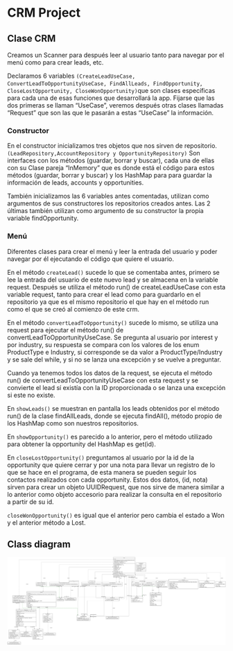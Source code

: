 # CRM Project

## Clase CRM
Creamos un Scanner para después leer al usuario tanto para navegar por el menú como para crear leads, etc.

Declaramos 6 variables `(CreateLeadUseCase, ConvertLeadToOpportunityUseCase, FindAllLeads, FindOpportunity, CloseLostOpportunity, CloseWonOpportunity)`que son clases específicas para cada una de esas funciones que desarrollará la app.
Fijarse que las dos primeras se llaman “UseCase”, veremos después otras clases llamadas “Request” que son las que le pasarán a estas “UseCase” la información.

### Constructor
En el constructor inicializamos tres objetos que nos sirven de repositorio.`(LeadRepository,AccountRepository y OpportunityRepository)`
Son interfaces con los métodos (guardar, borrar y buscar), cada una de ellas con su Clase pareja “InMemory” que es donde está el código para estos métodos (guardar, borrar y buscar) y los HashMap para  para guardar la información de leads, accounts y opportunities.

También inicializamos las 6 variables antes comentadas, utilizan como argumentos de sus constructores los repositorios creados antes. Las 2 últimas también utilizan como argumento de su constructor la propia variable findOpportunity.

### Menú
Diferentes clases para crear el menú y leer la entrada del usuario y poder navegar por él ejecutando el código que quiere el usuario.


En el método `createLead()` sucede lo que se comentaba antes, primero se lee la entrada del usuario de este nuevo lead y se almacena en la variable request. Después se utiliza el método run() de createLeadUseCase con esta variable request, tanto para crear el lead como para guardarlo en el repositorio ya que es el mismo repositorio el que hay en el método run como el que se creó al comienzo de este crm.

En el método `convertLeadToOpportunity()` sucede lo mismo, se utiliza una request para ejecutar el método run() de convertLeadToOpportunityUseCase. Se pregunta al usuario por interest y por industry, su respuesta se compara con los valores de los enum ProductType e Industry, si corresponde se da valor a ProductType/Industry y se sale del while, y si no se lanza una excepción y se vuelve a preguntar.

Cuando ya tenemos todos los datos de la request, se ejecuta el método run() de convertLeadToOpportunityUseCase con esta request y se convierte el lead sí existía con la ID proporcionada o se lanza una excepción si este no existe.

En `showLeads()` se muestran en pantalla los leads obtenidos por el método run() de la clase findAllLeads, donde se ejecuta findAll(), método propio de los HashMap como son nuestros repositorios.


En `showOpportunity()` es parecido a lo anterior, pero el método utilizado para obtener la opportunity del HashMap es get(id).


En `closeLostOpportunity()` preguntamos al usuario por la id de la opportunity que quiere cerrar y por una nota para llevar un registro de lo que se hace en el programa, de esta manera se pueden seguir los contactos realizados con cada opportunity. Estos dos datos, (id, nota) sirven para crear un objeto UUIDRequest, que nos sirve de manera similar a lo anterior como objeto accesorio para realizar la consulta en el repositorio a partir de su id.

`closeWonOpportunity()` es igual que el anterior pero cambia el estado a Won y el anterior método a Lost.

## Class diagram

![UML class diagram](uml-class-diagram.svg)

